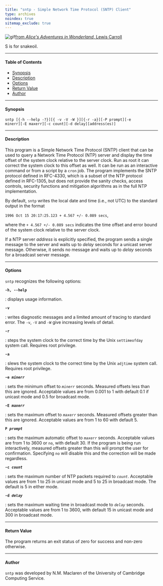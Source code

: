 ```yaml
---
title: "sntp - Simple Network Time Protocol (SNTP) Client"
type: archives
noindex: true 
sitemap_exclude: true
---
```


![gif](/documentation/pic/dogsnake.gif)[from _Alice's Adventures in Wonderland_, Lewis Carroll](/reflib/pictures/)

S is for snakeoil.

* * *

#### Table of Contents

* [Synopsis](/documentation/4.2.6-series/sntp/#synopsis)
* [Description](/documentation/4.2.6-series/sntp/#description)
* [Options](/documentation/4.2.6-series/sntp/#options)
* [Return Value](/documentation/4.2.6-series/sntp/#return-value)
* [Author](/documentation/4.2.6-series/sntp/#author)

* * *

#### Synopsis

<code>sntp [{-h --help -?}][{ -v -V -W }][{-r -a}][-P prompt][-e minerr][-E maxerr][-c count][-d delay][address(es)]</code>

* * *

#### Description

This program is a Simple Network Time Protocol (SNTP) client that can be used to query a Network Time Protocol (NTP) server and display the time offset of the system clock relative to the server clock. Run as root it can correct the system clock to this offset as well. It can be run as an interactive command or from a script by a <code>cron</code> job. The program implements the SNTP protocol defined in RFC-4330, which is a subset of the NTP protocol defined in RFC-1305, but does not provide the sanity checks, access controls, security functions and mitigation algorithms as in the full NTP implementation.

By default, <code>sntp</code> writes the local date and time (i.e., not UTC) to the standard output in the format

`1996 Oct 15 20:17:25.123 + 4.567 +/- 0.089 secs`,

where the <code>+ 4.567 +/- 0.089 secs</code> indicates the time offset and error bound of the system clock relative to the server clock.

If a NTP server _address_ is explicitly specified, the program sends a single message to the server and waits up to _delay_ seconds for a unicast server message. Otherwise, it sends no message and waits up to _delay_ seconds for a broadcast server message.

* * *

#### Options

<code>sntp</code> recognizes the following options:

<code>**-h, -\-help**</code>

: displays usage information.

<code>**-v**</code>

: writes diagnostic messages and a limited amount of tracing to standard error. The <code>-v</code>, <code>-V</code> and <code>-W</code> give increasing levels of detail. 

<code>**-r**</code>

: steps the system clock to the correct time by the Unix <code>settimeofday</code> system call. Requires root privilege. 

<code>**-a**</code>

: slews the system clock to the correct time by the Unix <code>adjtime</code> system call. Requires root privilege.

<code>**-e _minerr_**</code>

: sets the minimum offset to <code>_minerr_</code> seconds. Measured offsets less than this are ignored. Acceptable values are from 0.001 to 1 with default 0.1 if unicast mode and 0.5 for broadcast mode.

<code>**-E _maxerr_**</code>

: sets the maximum offset to <code>_maxerr_</code> seconds. Measured offsets greater than this are ignored. Acceptable values are from 1 to 60 with default 5.

<code>**P _prompt_**</code>

: sets the maximum automatic offset to <code>_maxerr_</code> seconds. Acceptable values are from 1 to 3600 or <code>no</code>, with default 30. If the program is being run interactively, measured offsets greater than this will prompt the user for confirmation. Specifying <code>no</code> will disable this and the correction will be made regardless.

<code>**-c _count_**</code>

: sets the maximum number of NTP packets required to <code>_count_</code>. Acceptable values are from 1 to 25 in unicast mode and 5 to 25 in broadcast mode. The default is 5 in either mode. 

<code>**-d _delay_**</code>

: sets the maximum waiting time in broadcast mode to <code>_delay_</code> seconds. Acceptable values are from 1 to 3600, with default 15 in unicast mode and 300 in broadcast mode.

* * *

#### Return Value

The program returns an exit status of zero for success and non-zero otherwise.

* * *

#### Author

<code>sntp</code> was developed by N.M. Maclaren of the University of Cambridge Computing Service.